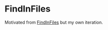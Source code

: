 # FindInFiles

Motivated from [FindInFiles](https://github.com/zufuliu/FindInFiles) but my own iteration.
